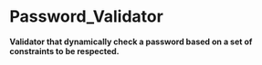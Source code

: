 # Password_Validator

**Validator that dynamically check a password based on a set of constraints to be respected.**
